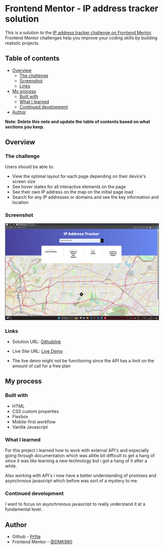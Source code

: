 # Frontend Mentor - IP address tracker solution

This is a solution to the [IP address tracker challenge on Frontend Mentor](https://www.frontendmentor.io/challenges/ip-address-tracker-I8-0yYAH0). Frontend Mentor challenges help you improve your coding skills by building realistic projects. 

## Table of contents

- [Overview](#overview)
  - [The challenge](#the-challenge)
  - [Screenshot](#screenshot)
  - [Links](#links)
- [My process](#my-process)
  - [Built with](#built-with)
  - [What I learned](#what-i-learned)
  - [Continued development](#continued-development)
- [Author](#author)


**Note: Delete this note and update the table of contents based on what sections you keep.**

## Overview

### The challenge

Users should be able to:

- View the optimal layout for each page depending on their device's screen size
- See hover states for all interactive elements on the page
- See their own IP address on the map on the initial page load
- Search for any IP addresses or domains and see the key information and location

### Screenshot

![Screenshot](./src/images/Screenshot%20(65).png)

### Links

- Solution URL: [Githublink](https://dmk980.github.io/frontendMentor/tree/main/ip-address-tracker/)
- Live Site URL: [Live Demo](https://ip-address-tracker-1-xi.vercel.app/)

- The live demo might not be functioning since the API has a limit on the amount of call for a free plan

## My process

### Built with

- HTML
- CSS custom properties
- Flexbox
- Mobile-first workflow
- Vanilla Javascript

### What I learned

For this project i learned how to work with external API's and expecially going through documentation which was allitle bit difficult to get a hang of since it was like learning a new technology but i got a hang of it after a while. 

Also working with API's i now have a better understanding of promises and asynchrnous javascript which before was sort of a mystery to me. 

### Continued development

I want to focus on asynchronous javascript to really understand it at a fundamental level.

## Author

- Github - [Prfile](https://github.com/DMK980)
- Frontend Mentor - [@DMK980](https://www.frontendmentor.io/profile/DMK980)

